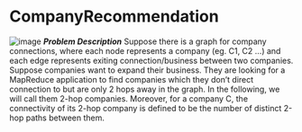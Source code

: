 # CompanyRecommendation
![image](https://github.com/ycl11761/CompanyRecommendation/blob/master/mapreduce.png)
***Problem Description***
Suppose there is a graph for company connections, where each node represents a company (eg.
C1, C2 …) and each edge represents exiting connection/business between two companies. Suppose
companies want to expand their business. They are looking for a MapReduce application to find
companies which they don’t direct connection to but are only 2 hops away in the graph. In the
following, we will call them 2-hop companies. Moreover, for a company C, the connectivity of
its 2-hop company is defined to be the number of distinct 2-hop paths between them.
